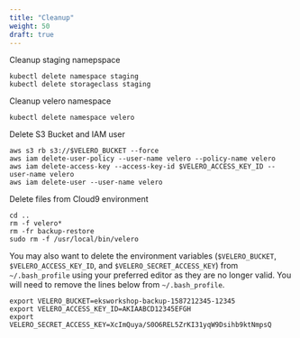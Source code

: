 ```yaml
---
title: "Cleanup"
weight: 50
draft: true
---
```


Cleanup staging namepspace

```
kubectl delete namespace staging
kubectl delete storageclass staging
```

Cleanup velero namespace

```
kubectl delete namespace velero
```

Delete S3 Bucket and IAM user
```
aws s3 rb s3://$VELERO_BUCKET --force
aws iam delete-user-policy --user-name velero --policy-name velero
aws iam delete-access-key --access-key-id $VELERO_ACCESS_KEY_ID --user-name velero
aws iam delete-user --user-name velero
```

Delete files from Cloud9 environment
```
cd ..
rm -f velero*
rm -fr backup-restore
sudo rm -f /usr/local/bin/velero
```

You may also want to delete the environment variables (`$VELERO_BUCKET`, `$VELERO_ACCESS_KEY_ID`, and `$VELERO_SECRET_ACCESS_KEY`) from `~/.bash_profile` using your preferred editor as they are no longer valid. You will need to remove the lines below from `~/.bash_profile`.

```
export VELERO_BUCKET=eksworkshop-backup-1587212345-12345
export VELERO_ACCESS_KEY_ID=AKIAABCD12345EFGH
export VELERO_SECRET_ACCESS_KEY=XcImQuya/S0O6REL5ZrKI31yqW9Dsihb9ktNmpsQ
```
